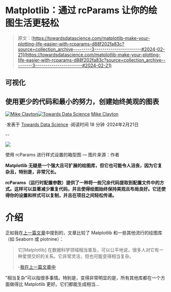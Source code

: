 # Matplotlib：通过 rcParams 让你的绘图生活更轻松

> 原文：[https://towardsdatascience.com/matplotlib-make-your-plotting-life-easier-with-rcparams-d88f202fa83c?source=collection_archive---------3-----------------------#2024-02-21](https://towardsdatascience.com/matplotlib-make-your-plotting-life-easier-with-rcparams-d88f202fa83c?source=collection_archive---------3-----------------------#2024-02-21)

## 可视化

## 使用更少的代码和最小的努力，创建始终美观的图表

[](https://medium.com/@maclayton?source=post_page---byline--d88f202fa83c--------------------------------)[![Mike Clayton](../Images/2d37746b13b7d2ff1c6515893914da97.png)](https://medium.com/@maclayton?source=post_page---byline--d88f202fa83c--------------------------------)[](https://towardsdatascience.com/?source=post_page---byline--d88f202fa83c--------------------------------)[![Towards Data Science](../Images/a6ff2676ffcc0c7aad8aaf1d79379785.png)](https://towardsdatascience.com/?source=post_page---byline--d88f202fa83c--------------------------------) [Mike Clayton](https://medium.com/@maclayton?source=post_page---byline--d88f202fa83c--------------------------------)

·发表于 [Towards Data Science](https://towardsdatascience.com/?source=post_page---byline--d88f202fa83c--------------------------------) ·阅读时间 18 分钟 ·2024年2月21日

--

![](../Images/77f530150cd548da0993c643068fa990.png)

使用 rcParams 进行样式设置的箱型图 — 图片来源：作者

**Matplotlib 无疑是一个强大且可扩展的绘图库，但它也可能令人沮丧，因为它复杂且，特别是，非常冗长。**

**rcParams（运行时配置参数）提供了一种将一些冗余代码提取到配置文件中的方式。这样可以显著减少重复代码，并且使得绘图始终保持美观且布局良好。它还使得你的设置和样式可以复制，并且在项目之间轻松传递。**

# 介绍

正如我在[上一篇文章](/is-matplotlib-still-the-best-python-library-for-static-plots-a933c092cd49)中提到的，文章比较了 Matplotlib 和一些其他流行的绘图库（如 Seaborn 或 plotnine）：

> 它[Matplotlib] 在数据科学领域相当普及，可以公平地说，很多人对它有一种爱恨交织的关系。它非常灵活，但也可能变得相当复杂。
> 
> -[我在上一篇文章中](/is-matplotlib-still-the-best-python-library-for-static-plots-a933c092cd49)

“相当复杂”可以指很多事情。特别是，变得非常明显的是，所有其他库都在一个方面做得比 Matplotlib 更好。它们都能生成相当…
